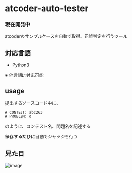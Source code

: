 # atcoder-auto-tester

### 現在開発中

atcoderのサンプルケースを自動で取得、正誤判定を行うツール

## 対応言語

- Python3

※ 他言語に対応可能

## usage

提出するソースコード中に、
```text
# CONTEST: abc263
# PROBLEM: d
```
のように、コンテスト名、問題名を記述する

**保存するたびに**自動でジャッジを行う

## 見た目

![image](https://user-images.githubusercontent.com/65499273/183258686-c41e81db-b5bd-4414-9360-78b05bea58d6.png)
